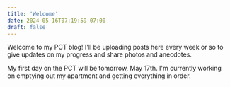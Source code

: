 ```yaml
---
title: 'Welcome'
date: 2024-05-16T07:19:59-07:00
draft: false
---
```


Welcome to my PCT blog! I'll be uploading posts here every week or so to give
updates on my progress and share photos and anecdotes.

My first day on the PCT will be tomorrow, May 17th. I'm currently working on
emptying out my apartment and getting everything in order.
